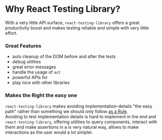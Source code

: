 # Why React Testing Library?

With a very little API surface, `react-testing-library` offers a great productivity boost and makes testing reliable and simple with very little effort.

### Great Features

- auto cleanup of the DOM before and after the tests
- debug utilities
- great error messages
- handle the usage of `act`
- powerful APIs for
- play nice with other libraries

### Makes the Right the easy one

`react-testing-library` makes avoiding implementation-details "the easy path" rather than something we should only follow [as a Rule](../testing-rules.md#whitebox-testing).<br />Avoiding to test implementation details is hard to implement in the end and `react-testing-library`, offering utilities to query components, interact with them and make assertions in a is very natural way, allows to make interactions as the user would a lot simpler.
